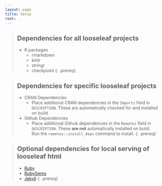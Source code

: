 ```yaml
---
layout: page
title: Setup
root: .
---
```


> ## Dependencies for **all** looseleaf projects
>
> * R packages
>   * rmarkdown
>   * knitr
>   * stringr
>   * checkpoint
{: .prereq}

> ## Dependencies for **specific** looseleaf projects
>
> * CRAN Dependencies
>   * Place additional CRAN dependencies in the `Imports` field in `DESCRIPTION`. These are automatically checked for and installed on build.
> * Github Dependencies
>   * Place additional Github dependencies in the `Remotes` field in `DESCRIPTION`. These **are not** automatically installed on build. Run the `remotes::install_deps` command to install.
{: .prereq}

> ## Optional dependencies for local serving of looseleaf html
>
> * [Ruby](swc_instructions)
> * [RubyGems](swc_instructions)
> * [Jekyll](swc_instructions)
{: .prereq}

[swc_instructions]: https://swcarpentry.github.io/lesson-example/setup.html#optional-jekyll-setup-for-lesson-development
